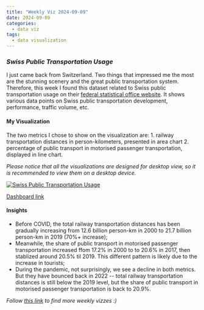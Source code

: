 ```yaml
---
title: "Weekly Viz 2024-09-09"
date: 2024-09-09
categories:
  - data viz
tags:
  - data visualization
---
```


### *Swiss Public Transportation Usage*

I just came back from Switzerland. Two things that impressed me the most are the stunning scenery and the great public transportation system. Therefore, this week I found this dataset related to Swiss public transportation usage on their [federal statistical office website](https://www.bfs.admin.ch/bfs/en/home/statistics/mobility-transport/cross-sectional-topics/public-transport.html). It shows various data points on Swiss public transportation development, performance, traffic volume, etc.  

#### My Visualization

The two metrics I chose to show on the visualization are: 1. railway transportation distances in person-kilometers, presented in area chart 2. percentage of public transport in motorised passenger transportation, displayed in line chart.  

*Please notice that all the visualizations are designed for desktop view, so it is recommended to view them on a desktop device.*  

<div class='tableauPlaceholder' id='viz1725943613238' style='position: relative'>
  <noscript><a href='#'>
    <img alt='Swiss Public Transportation Usage ' src='https:&#47;&#47;public.tableau.com&#47;static&#47;images&#47;20&#47;20240909SwissPublicTransportationUsage&#47;SwissPublicTransportationUsage&#47;1_rss.png' style='border: none' />
  </a></noscript>
  <object class='tableauViz'  style='display:none;'>
    <param name='host_url' value='https%3A%2F%2Fpublic.tableau.com%2F' />
    <param name='embed_code_version' value='3' />
    <param name='site_root' value='' />
    <param name='name' value='20240909SwissPublicTransportationUsage&#47;SwissPublicTransportationUsage' />
    <param name='tabs' value='no' />
    <param name='toolbar' value='yes' />
    <param name='static_image' value='https:&#47;&#47;public.tableau.com&#47;static&#47;images&#47;20&#47;20240909SwissPublicTransportationUsage&#47;SwissPublicTransportationUsage&#47;1.png' />
    <param name='animate_transition' value='yes' />
    <param name='display_static_image' value='yes' />
    <param name='display_spinner' value='yes' />
    <param name='display_overlay' value='yes' />
    <param name='display_count' value='yes' />
    <param name='language' value='en-US' />
  </object></div>           
  <script type='text/javascript'>       
    var divElement = document.getElementById('viz1725943613238');      
    var vizElement = divElement.getElementsByTagName('object')[0];           
    if ( divElement.offsetWidth > 800 ) { vizElement.style.width='800px';vizElement.style.height='627px';} else if ( divElement.offsetWidth > 500 ) { vizElement.style.width='800px';vizElement.style.height='627px';} else { vizElement.style.width='100%';vizElement.style.height='727px';}       
    var scriptElement = document.createElement('script');               
    scriptElement.src = 'https://public.tableau.com/javascripts/api/viz_v1.js';     
    vizElement.parentNode.insertBefore(scriptElement, vizElement);            
  </script>

[Dashboard link](https://public.tableau.com/views/20240909SwissPublicTransportationUsage/SwissPublicTransportationUsage?:language=en-US&:sid=&:redirect=auth&:display_count=n&:origin=viz_share_link)
  
#### Insights
* Before COVID, the total railway transportation distances has been gradually increasing from 12.6 billion person-km in 2000 to 21.7 billion person-km in 2019 (70%+ increase);
* Meanwhile, the share of public transport in motorised passenger transportation increased ffom 17.2% in 2000 to to 20.6% in 2017, then stablized around 20.5% til 2019. This different pattern is likely due to the increase in tourists;
* During the pandemic, not surprisingly, we see a decline in both metrics. But they have bounced back in 2022 -- total railway transportation distances is still below the 2019 level, but the share of public transport in motorised passenger transportation is back to 20.9%.  
  
*Follow [this link](https://yudong-94.github.io/personal-website/project/WeeklyViz2024/) to find more weekly vizzes :)*
